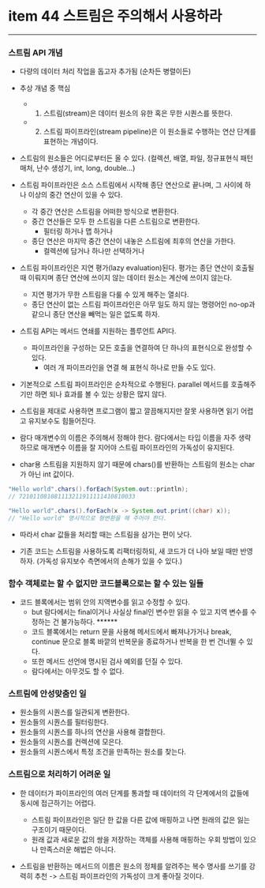 # item 44 스트림은 주의해서 사용하라

---

### 스트림 API 개념 

- 다량의 데이터 처리 작업을 돕고자 추가됨 (순차든 병렬이든)

- 추상 개념 중 핵심
  - 1. 스트림(stream)은 데이터 원소의 유한 혹은 무한 시퀀스를 뜻한다.
  - 2. 스트림 파이프라인(stream pipeline)은 이 원소들로 수행하는 연산 단계를 표현하는 개념이다.

- 스트림의 원소들은 어디로부터든 올 수 있다. (컬렉션, 배열, 파일, 정규표현식 패턴 매처, 난수 생성기, int, long, double...)
  
- 스트림 파이프라인은 소스 스트림에서 시작해 종단 연산으로 끝나며, 그 사이에 하나 이상의 중간 연산이 있을 수 있다.
  - 각 중간 연산은 스트림을 어떠한 방식으로 변환한다.
  - 중간 연산들은 모두 한 스트림을 다른 스트림으로 변환한다.
    - 필터링 하거나 맵 하거나
  - 종단 연산은 마지막 중간 연산이 내놓은 스트림에 최후의 연산을 가한다.
    - 컬렉션에 담거나 하나만 선택하거나
  
- 스트림 파이프라인은 지연 평가(lazy evaluation)된다. 평가는 종단 연산이 호출될 때 이뤄지며 종단 연산에 쓰이지 않는 데이터 원소는 계산에 쓰이지 않는다.
  - 지연 평가가 무한 스트림을 다룰 수 있게 해주는 열쇠다.
  - 종단 연산이 없는 스트림 파이프라인은 아무 일도 하지 않는 명령어인 no-op과 같으니 종단 연산을 빼먹는 일은 없도록 하자.
  
- 스트림 API는 메서드 연쇄를 지원하는 플루언트 API다.
  - 파이프라인을 구성하는 모든 호출을 연결하여 단 하나의 표현식으로 완성할 수 있다. 
    - 여러 개 파이프라인을 연결 해 표현식 하나로 만들 수도 있다.
  
- 기본적으로 스트림 파이프라인은 순차적으로 수행된다. parallel 메서드를 호출해주기만 하면 되나 효과를 볼 수 있는 상황은 많지 않다.

- 스트림을 제대로 사용하면 프로그램이 짧고 깔끔해지지만 잘못 사용하면 읽기 어렵고 유지보수도 힘들어진다.

- 람다 매개변수의 이름은 주의해서 정해야 한다. 람다에서는 타입 이름을 자주 생략하므로 매개변수 이름을 잘 지어야 스트림 파이프라인의 가독성이 유지된다.

- char용 스트림을 지원하지 않기 때문에 chars()를 반환하는 스트림의 원소는 char가 아닌 int 값이다.
```java
"Hello world".chars().forEach(System.out::println);
// 721011081081113211911111410810033

"Hello world".chars().forEach(x -> System.out.print((char) x));
// "Hello world" 명시적으로 형변환을 해 주어야 한다.
```
- 따라서 char 값들을 처리할 때는 스트림을 삼가는 편이 낫다.

- 기존 코드는 스트림을 사용하도록 리팩터링하되, 새 코드가 더 나아 보일 때만 반영하자. (가독성 유지보수 측면에서의 손해가 있을 수 있다.)

### 함수 객체로는 할 수 없지만 코드블록으로는 할 수 있는 일들

- 코드 블록에서는 범위 안의 지역변수를 읽고 수정할 수 있다.
  - but 람다에서는 final이거나 사실상 final인 변수만 읽을 수 있고 지역 변수를 수정하는 건 불가능하다. ******
  - 코드 블록에서는 return 문을 사용해 메서드에서 빠져나가거나 break, continue 문으로 블록 바깥의 반복문을 종료하거나 반복을 한 번 건너뛸 수 있다.
  - 또한 메서드 선언에 명시된 검사 예외를 던질 수 있다. 
  - 람다에서는 아무것도 할 수 없다.
  
### 스트림에 안성맞춤인 일

- 원소들의 시퀀스를 일관되게 변환한다.
- 원소들의 시퀀스를 필터링한다.
- 원소들의 시퀀스를 하나의 연산을 사용해 결합한다.
- 원소들의 시퀀스를 컨렉션에 모은다.
- 원소들의 시퀀스에서 특정 조건을 만족하는 원소를 찾는다.


### 스트림으로 처리하기 어려운 일 

- 한 데이터가 파이프라인의 여러 단계를 통과할 때 데이터의 각 단계에서의 값들에 동시에 접근하기는 어렵다.
  - 스트림 파이프라인은 일단 한 값을 다른 값에 매핑하고 나면 원래의 값은 잃는 구조이기 때문이다.
  - 원래 값과 새로운 값의 쌍을 저장하는 객체를 사용해 매핑하는 우회 방법이 있으나 만족스러운 해법은 아니다.
  

- 스트림을 반환하는 메서드의 이름은 원소의 정체를 알려주는 복수 명사를 쓰기를 강력히 추천 -> 스트림 파이프라인의 가독성이 크게 좋아질 것이다.
